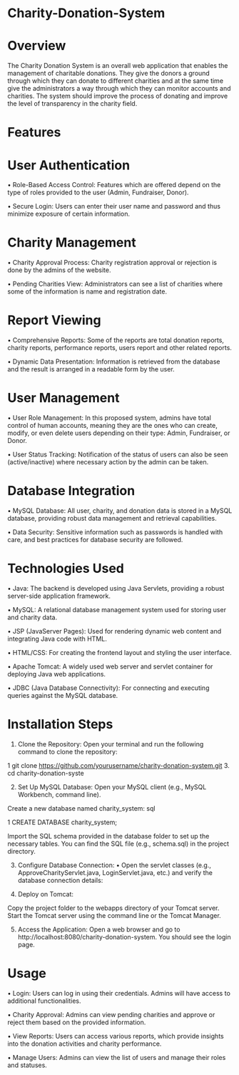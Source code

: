 # Charity-Donation-System
# Overview

The Charity Donation System is an overall web application that enables the management of charitable donations. They give the donors a ground through which they can donate to different charities and at the same time give the administrators a way through which they can monitor accounts and charities. The system should improve the process of donating and improve the level of transparency in the charity field.

# Features

# User Authentication
•	Role-Based Access Control: Features which are offered depend on the type of roles provided to the user (Admin, Fundraiser, Donor).

•	Secure Login: Users can enter their user name and password and thus minimize exposure of certain information. 

# Charity Management
•	Charity Approval Process: Charity registration approval or rejection is done by the admins of the website.

•	Pending Charities View: Administrators can see a list of charities where some of the information is name and registration date.

# Report Viewing
•	Comprehensive Reports: Some of the reports are total donation reports, charity reports, performance reports, users report and other related reports.

•	Dynamic Data Presentation: Information is retrieved from the database and the result is arranged in a readable form by the user.

# User Management
•	User Role Management: In this proposed system, admins have total control of human accounts, meaning they are the ones who can create, modify, or even delete users depending on their type: Admin, Fundraiser, or Donor.

•	User Status Tracking: Notification of the status of users can also be seen (active/inactive) where necessary action by the admin can be taken.

# Database Integration
•	MySQL Database: All user, charity, and donation data is stored in a MySQL database, providing robust data management and retrieval capabilities.

•	Data Security: Sensitive information such as passwords is handled with care, and best practices for database security are followed.

# Technologies Used

•	Java: The backend is developed using Java Servlets, providing a robust server-side application framework.

•	MySQL: A relational database management system used for storing user and charity data.

•	JSP (JavaServer Pages): Used for rendering dynamic web content and integrating Java code with HTML.

•	HTML/CSS: For creating the frontend layout and styling the user interface.

•	Apache Tomcat: A widely used web server and servlet container for deploying Java web applications.

•	JDBC (Java Database Connectivity): For connecting and executing queries against the MySQL database.

# Installation Steps
1.	Clone the Repository: Open your terminal and run the following command to clone the repository:
   
1 git clone https://github.com/yourusername/charity-donation-system.git
3. cd charity-donation-syste

2. Set Up MySQL Database:
 	Open your MySQL client (e.g., MySQL Workbench, command line).

 Create a new database named charity_system: sql

1  CREATE DATABASE charity_system;

  Import the SQL schema provided in the database folder to set up the necessary tables. You can find the SQL file (e.g., schema.sql) in the project directory.

3. Configure Database Connection:
•	Open the servlet classes (e.g., ApproveCharityServlet.java, LoginServlet.java, etc.) and verify the database connection details:

4. Deploy on Tomcat:
   
  Copy the project folder to the webapps directory of your Tomcat server.
  Start the Tomcat server using the command line or the Tomcat Manager.

5. Access the Application:
  Open a web browser and go to http://localhost:8080/charity-donation-system.
  You should see the login page.

# Usage
•	Login: Users can log in using their credentials. Admins will have access to additional functionalities.

•	Charity Approval: Admins can view pending charities and approve or reject them based on the provided information.

•	View Reports: Users can access various reports, which provide insights into the donation activities and charity performance.

•	Manage Users: Admins can view the list of users and manage their roles and statuses.
